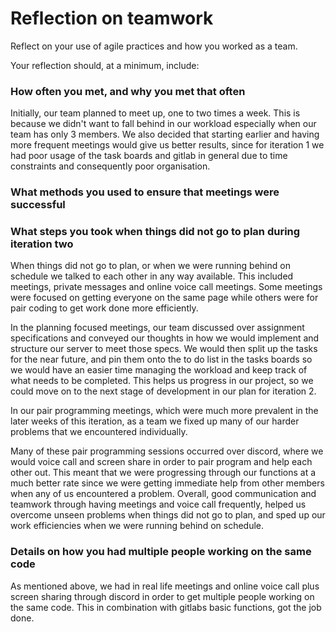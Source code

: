 # Reflection on teamwork


Reflect on your use of agile practices and how you worked as a team.

Your reflection should, at a minimum, include:

### How often you met, and why you met that often

Initially, our team planned to meet up, one to two times a week. This is because we didn't want to fall behind in our workload especially when our team has only 3 members. We also decided that starting earlier and having more frequent meetings would give us better results, since for iteration 1 we had poor usage of the task boards and gitlab in general due to time constraints and consequently poor organisation.
 
### What methods you used to ensure that meetings were successful



### What steps you took when things did not go to plan during iteration two

When things did not go to plan, or when we were running behind on schedule we talked to each other in any way available. This included meetings, private messages and online voice call meetings. Some meetings were focused on getting everyone on the same page while others were for pair coding to get work done more efficiently. 

In the planning focused meetings, our team discussed over assignment specifications and conveyed our thoughts in how we would implement and structure our server to meet those specs. We would then split up the tasks for the near future, and pin them onto the to do list in the tasks boards so we would have an easier time managing the workload and keep track of what needs to be completed. This helps us progress in our project, so we could move on to the next stage of development in our plan for iteration 2. 

In our pair programming meetings, which were much more prevalent in the later weeks of this iteration,  as a team we fixed up many of our harder problems that we encountered individually.

Many of these pair programming sessions occurred over discord, where we would voice call and screen share in order to pair program and help each other out. This meant that we were progressing through our functions at a much better rate since we were getting immediate help from other members when any of us encountered a problem. 
Overall, good communication and teamwork through having meetings and voice call frequently, helped us overcome unseen problems when things did not go to plan, and sped up our work efficiencies when we were running behind on schedule.

### Details on how you had multiple people working on the same code 

As mentioned above, we had in real life meetings and online voice call plus screen sharing through discord in order to get multiple people working on the same code. This in combination with gitlabs basic functions, got the job done. 

